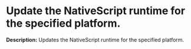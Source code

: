 # Update the NativeScript runtime for the specified platform.

**Description:** Updates the NativeScript runtime for the specified platform.

